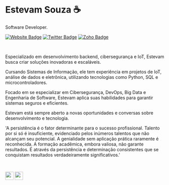 # Estevam Souza ☕

Software Developer.

[![Website Badge](https://img.shields.io/badge/-estevamsouza.com.br-47CCCC?style=flat&logo=Google-Chrome&logoColor=white&link=https://jessicalim.me)](https://estevamsouza.com.br)
[![Twitter Badge](https://img.shields.io/badge/-estevamsl-1ca0f1?style=flat&labelColor=1ca0f1&logo=buymeacoffee&logoColor=white&link=https://buymeacoffee.com/estevamsl)](https://buymeacoffee.com/estevamsl)
[![Zoho Badge](https://img.shields.io/badge/-contato@estevamsouza.com.br-purple?style=flat&logo=Zoho&logoColor=white&link=mailto:contato@estevamsouza.com.br)](mailto:contato@estevamsouza.com.br)

</br>

Especializado em desenvolvimento backend, cibersegurança e IoT, Estevam busca criar soluções inovadoras e escaláveis.

Cursando Sistemas de Informação, ele tem experiência em projetos de IoT, análise de dados e eletrônica, utilizando tecnologias como Python, SQL e microcontroladores.

Focado em se especializar em Cibersegurança, DevOps, Big Data e Engenharia de Software, Estevam aplica suas habilidades para garantir sistemas seguros e eficientes.

Estevam está sempre aberto a novas oportunidades e conversas sobre desenvolvimento e tecnologia.

'A persistência é o fator determinante para o sucesso profissional. Talento por si só é insuficiente, evidenciado pelos inúmeros talentos que não alcançam seu potencial. A genialidade sem aplicação prática raramente é reconhecida. A formação acadêmica, embora valiosa, não garante resultados. É através da persistência e determinação consistentes que se conquistam resultados verdadeiramente significativos.'

</br>

<p align="left">
  <img src="https://skillicons.dev/icons?i=html,css,js,ts,nodejs,react,reactivex,graphql,prisma,sequelize,nextjs,nest,py,flask,cpp" height="26"/>
  <img src="https://skillicons.dev/icons?i=vercel,docker,postgres,mongodb,planetscale,supabase,heroku,yarn,git,vscode,arch" height="26"/>
</p>
